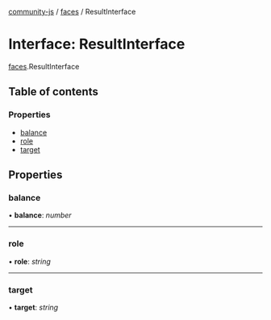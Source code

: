 [community-js](../README.md) / [faces](../modules/faces.md) / ResultInterface

# Interface: ResultInterface

[faces](../modules/faces.md).ResultInterface

## Table of contents

### Properties

- [balance](faces.resultinterface.md#balance)
- [role](faces.resultinterface.md#role)
- [target](faces.resultinterface.md#target)

## Properties

### balance

• **balance**: *number*

___

### role

• **role**: *string*

___

### target

• **target**: *string*
